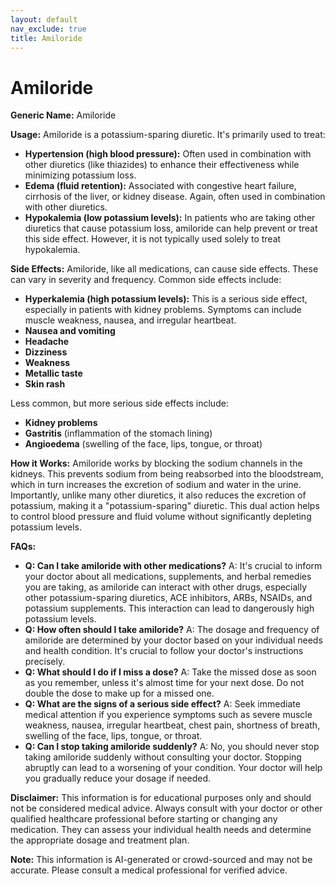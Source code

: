 ```yaml
---
layout: default
nav_exclude: true
title: Amiloride
---
```


# Amiloride

**Generic Name:** Amiloride

**Usage:** Amiloride is a potassium-sparing diuretic.  It's primarily used to treat:

* **Hypertension (high blood pressure):** Often used in combination with other diuretics (like thiazides) to enhance their effectiveness while minimizing potassium loss.
* **Edema (fluid retention):** Associated with congestive heart failure, cirrhosis of the liver, or kidney disease.  Again, often used in combination with other diuretics.
* **Hypokalemia (low potassium levels):**  In patients who are taking other diuretics that cause potassium loss, amiloride can help prevent or treat this side effect.  However, it is not typically used solely to treat hypokalemia.


**Side Effects:**  Amiloride, like all medications, can cause side effects.  These can vary in severity and frequency.  Common side effects include:

* **Hyperkalemia (high potassium levels):** This is a serious side effect, especially in patients with kidney problems. Symptoms can include muscle weakness, nausea, and irregular heartbeat.
* **Nausea and vomiting**
* **Headache**
* **Dizziness**
* **Weakness**
* **Metallic taste**
* **Skin rash**

Less common, but more serious side effects include:

* **Kidney problems**
* **Gastritis** (inflammation of the stomach lining)
* **Angioedema** (swelling of the face, lips, tongue, or throat)

**How it Works:** Amiloride works by blocking the sodium channels in the kidneys. This prevents sodium from being reabsorbed into the bloodstream, which in turn increases the excretion of sodium and water in the urine.  Importantly, unlike many other diuretics, it also reduces the excretion of potassium, making it a "potassium-sparing" diuretic. This dual action helps to control blood pressure and fluid volume without significantly depleting potassium levels.


**FAQs:**

* **Q: Can I take amiloride with other medications?** A:  It's crucial to inform your doctor about all medications, supplements, and herbal remedies you are taking, as amiloride can interact with other drugs, especially other potassium-sparing diuretics, ACE inhibitors, ARBs, NSAIDs, and potassium supplements.  This interaction can lead to dangerously high potassium levels.
* **Q: How often should I take amiloride?** A: The dosage and frequency of amiloride are determined by your doctor based on your individual needs and health condition.  It's crucial to follow your doctor's instructions precisely.
* **Q: What should I do if I miss a dose?** A: Take the missed dose as soon as you remember, unless it's almost time for your next dose.  Do not double the dose to make up for a missed one.
* **Q: What are the signs of a serious side effect?** A:  Seek immediate medical attention if you experience symptoms such as severe muscle weakness, nausea, irregular heartbeat, chest pain, shortness of breath, swelling of the face, lips, tongue, or throat.
* **Q: Can I stop taking amiloride suddenly?** A: No, you should never stop taking amiloride suddenly without consulting your doctor.  Stopping abruptly can lead to a worsening of your condition.  Your doctor will help you gradually reduce your dosage if needed.


**Disclaimer:** This information is for educational purposes only and should not be considered medical advice.  Always consult with your doctor or other qualified healthcare professional before starting or changing any medication. They can assess your individual health needs and determine the appropriate dosage and treatment plan.


**Note:** This information is AI-generated or crowd-sourced and may not be accurate. Please consult a medical professional for verified advice.